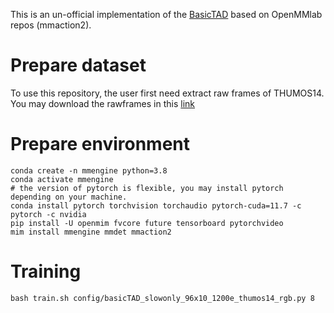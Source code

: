 This is an un-official implementation of the [BasicTAD](https://github.com/MCG-NJU/BasicTAD) based on OpenMMlab repos (mmaction2).


# Prepare dataset
To use this repository, the user first need extract raw frames of THUMOS14. You may download the rawframes in this [link](https://connectpolyu-my.sharepoint.com/personal/19074484r_connect_polyu_hk/_layouts/15/onedrive.aspx?id=%2Fpersonal%2F19074484r%5Fconnect%5Fpolyu%5Fhk%2FDocuments%2FDatasets%2FVideoDatasets%2Fthumos14%2Frawframes&ga=1)

# Prepare environment
```shell
conda create -n mmengine python=3.8
conda activate mmengine
# the version of pytorch is flexible, you may install pytorch depending on your machine.
conda install pytorch torchvision torchaudio pytorch-cuda=11.7 -c pytorch -c nvidia
pip install -U openmim fvcore future tensorboard pytorchvideo
mim install mmengine mmdet mmaction2
```

# Training
```shell
bash train.sh config/basicTAD_slowonly_96x10_1200e_thumos14_rgb.py 8
```